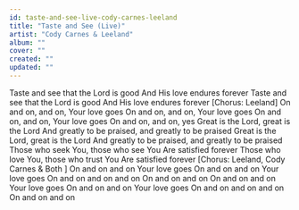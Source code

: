 ```yaml
---
id: taste-and-see-live-cody-carnes-leeland
title: "Taste and See (Live)"
artist: "Cody Carnes & Leeland"
album: ""
cover: ""
created: ""
updated: ""
---
```


Taste and see that the Lord is good
And His love endures forever
Taste and see that the Lord is good
And His love endures forever
[Chorus: Leeland]
On and on, and on, Your love goes
On and on, and on, Your love goes
On and on, and on, Your love goes
On and on, and on, yes
Great is the Lord, great is the Lord
And greatly to be praised, and greatly to be praised
Great is the Lord, great is the Lord
And greatly to be praised, and greatly to be praised
Those who seek You, thosе who see You
Are satisfied forevеr
Those who love You, those who trust You
Are satisfied forever
[Chorus: Leeland, 
Cody Carnes
 & 
Both
]
On and on and on Your love goes
On and on and on Your love goes
On and on and on and on
On and on and on
On and on and on Your love goes
On and on and on Your love goes
On and on and on and on
On and on and on